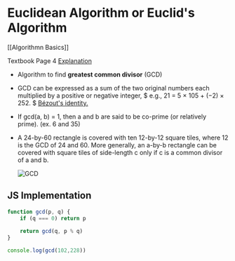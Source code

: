 # Euclidean Algorithm or Euclid's Algorithm
[[Algorithmn Basics]]

Textbook Page 4
[Explanation](https://en.wikipedia.org/wiki/Euclidean_algorithm)

- Algorithm to find **greatest common divisor** (GCD)

- GCD can be expressed as a sum of the two original numbers each multiplied by a positive or negative integer, $ e.g., 21 = 5 × 105 + (−2) × 252. $ [Bézout's identity. ](https://en.wikipedia.org/wiki/B%C3%A9zout%27s_identity)

- If gcd(a, b) = 1, then a and b are said to be co-prime (or relatively prime). (ex. 6 and 35)

- A 24-by-60 rectangle is covered with ten 12-by-12 square tiles, where 12 is the GCD of 24 and 60. More generally, an a-by-b rectangle can be covered with square tiles of side-length c only if c is a common divisor of a and b.

  ![GCD](https://upload.wikimedia.org/wikipedia/commons/thumb/7/74/24x60.svg/170px-24x60.svg.png)

## JS Implementation

  ```js {cmd="node"}
  function gcd(p, q) {
      if (q === 0) return p
      
      return gcd(q, p % q)
  }

  console.log(gcd(102,228))
  ```

<!--
TODO: Learn about extended euclidean algorithm
-->